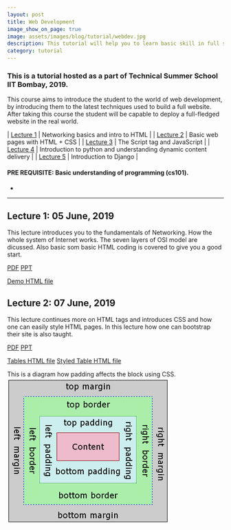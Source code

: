```yaml
---
layout: post
title: Web Development
image_show_on_page: true
image: assets/images/blog/tutorial/webdev.jpg
description: This tutorial will help you to learn basic skill in full stack website development.
category: tutorial
---
```

### This is a tutorial hosted as a part of Technical Summer School IIT Bombay, 2019.

This course aims to introduce the student to the world of web development, by introducing them to the latest techniques used to build a full website. After taking this course the student will be capable to deploy a full-fledged website in the real world.


| [Lecture 1](#lecture1) | Networking basics and intro to HTML                               |
| [Lecture 2](#lecture2) | Basic web pages with HTML + CSS                                   |
| [Lecture 3](#lecture3) | The Script tag and JavaScript                                     |
| [Lecture 4](#lecture4) | Introduction to python and understanding dynamic content delivery |
| [Lecture 5](#lecture5) | Introduction to Django                                            |

#### PRE REQUISITE: Basic understanding of programming (cs101).

<!-- Divider -->
<ul class="alt">
<li></li>
</ul>
<hr class="major" />


## Lecture 1: 05 June, 2019<a name="lecture1"></a>
  This lecture introduces you to the fundamentals of Networking. How the whole system of Internet works. The seven layers of OSI model are dicussed. Also basic som basic HTML coding is covered to give you a good start.

<a target="blank" href="{{ site.url }}/assets/files/blog/tutorials/webdev/Part1.pdf" class="button special">PDF</a>
<a target="blank" href="{{ site.url }}/assets/files/blog/tutorials/webdev/Part1.pptx" class="button ">PPT</a>
<p><a target="blank" href="{{ site.url }}/assets/files/blog/tutorials/webdev/demo.html" class="button ">Demo HTML file</a></p>

## Lecture 2: 07 June, 2019<a name="lecture2"></a>
  This lecture continues more on HTML tags and introduces CSS and how one can easily style HTML pages. In this lecture how one can bootstrap their site is also taught.

<a target="blank" href="{{ site.url }}/assets/files/blog/tutorials/webdev/Part2.pdf" class="button special">PDF</a>
<a target="blank" href="{{ site.url }}/assets/files/blog/tutorials/webdev/Part2.pptx" class="button ">PPT</a>
<p>
  <a target="blank" href="{{ site.url }}/assets/files/blog/tutorials/webdev/tables.html" class="button ">Tables HTML file</a>
  <a target="blank" href="{{ site.url }}/assets/files/blog/tutorials/webdev/styled_tables.html" class="button ">Styled Table HTML file</a>
</p>
This is a diagram how padding affects the block using CSS.<br>
<img src="/assets/images/blog/tutorial/webdev/css_padding.png">

